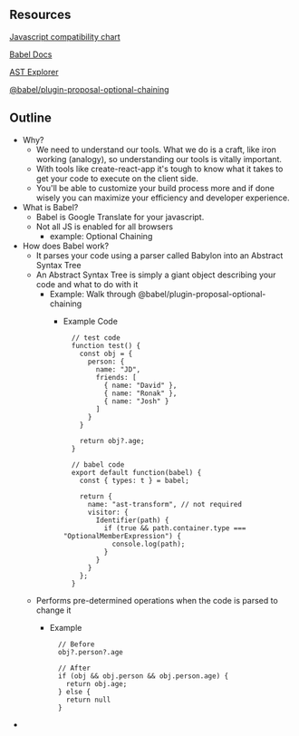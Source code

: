 ## Resources

[Javascript compatibility chart](https://kangax.github.io/compat-table/es2016plus/)

[Babel Docs](https://babeljs.io/docs/en/)

[AST Explorer](https://astexplorer.net/#/KJ8AjD6maa)

[@babel/plugin-proposal-optional-chaining](https://github.com/babel/babel/tree/master/packages/babel-plugin-proposal-optional-chaining)

## Outline

- Why?
    - We need to understand our tools. What we do is a craft, like iron working (analogy), so understanding our tools is vitally important.
    - With tools like create-react-app it's tough to know what it takes to get your code to execute on the client side.
    - You'll be able to customize your build process more and if done wisely you can maximize your efficiency and developer experience.
- What is Babel?
    - Babel is Google Translate for your javascript.
    - Not all JS is enabled for all browsers
        - example: Optional Chaining
- How does Babel work?
    - It parses your code using a parser called Babylon into an Abstract Syntax Tree
    - An Abstract Syntax Tree is simply a giant object describing your code and what to do with it
        - Example: Walk through @babel/plugin-proposal-optional-chaining
            - Example Code

                    // test code
                    function test() {
                      const obj = {
                        person: {
                          name: "JD",
                          friends: [
                            { name: "David" },
                            { name: "Ronak" },
                            { name: "Josh" }
                          ]
                        }
                      }
                      
                      return obj?.age;
                    }
                    
                    // babel code
                    export default function(babel) {
                      const { types: t } = babel;
                    
                      return {
                        name: "ast-transform", // not required
                        visitor: {
                          Identifier(path) {
                            if (true && path.container.type === "OptionalMemberExpression") {
                              console.log(path);
                            }
                          }
                        }
                      };
                    }

    - Performs pre-determined operations when the code is parsed to change it
        - Example

                // Before
                obj?.person?.age
                
                // After
                if (obj && obj.person && obj.person.age) { 
                  return obj.age;
                } else {
                  return null
                }

-